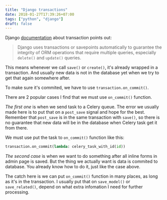 ```yaml
---
title: "Django transactions"
date: 2018-01-27T17:39:26+07:00
tags: ["python", "django"]
draft: false
---
```


Django [documentation][1] about transaction points out:

> Django uses transactions or savepoints automatically to guarantee the integrity
> of ORM operations that require multiple queries, especially `delete()` and
>`update()` queries.

This means whenever we call `save()` or `create()`, it's already wrapped in
a transaction. And usually new data is not in the database yet when we try to
get that again somewhere after.

To make sure it's commited, we have to use `transaction.on_commit()`.

There are 2 popular cases I find that we must use `on_commit()` function.

*The first one* is when we send task to a Celery queue. The error we usually made
here is to put that on a `post_save` signal and hope for the best. Remember that
`post_save` is in the same transaction with `save()`, so there is no guarantee
that new data will be in the database when Celery task get it from there.

We must use put the task to `on_commit()` function like this:


```python
transaction.on_commit(lambda: celery_task_with_id(id))
```


*The second case* is when we want to do something after all inline forms in
admin page is saved. But the thing we actually want is data is commited to
database. You already know how to do it, just like the case above.

The catch here is we can put `on_commit()` function in many places, as long as
it's in the transaction. I usually put that on `save_model()` or `save_related()`,
depend on what extra infomation I need for further processing.



[1]: https://docs.djangoproject.com/en/dev/topics/db/transactions/
